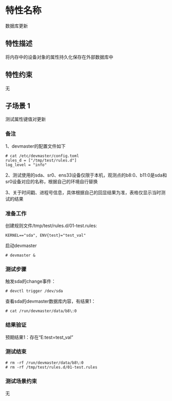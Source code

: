 # 特性名称

数据库更新

## 特性描述

将内存中的设备对象的属性持久化保存在外部数据库中

## 特性约束

无

## 子场景 1

测试属性键值对更新

### 备注

1、devmaster的配置文件如下
```
# cat /etc/devmaster/config.toml
rules_d = ["/tmp/test/rules.d"]
log_level = "info"
```

2、测试使用的sda、sr0、ens33设备仅限于本机，观测点的b8\:0、b11\:0是sda和sr0设备对应的名称，根据自己的环境自行替换

3、关于时间戳、进程号信息，具体根据自己的回显结果为准，表格仅显示当时测试的结果

### 准备工作

创建规则文件/tmp/test/rules.d/01-test.rules:
```
KERNEL=="sda", ENV{test}="test_val"
```

启动devmaster
```
# devmaster &
```

### 测试步骤

触发sda的change事件：
```
# devctl trigger /dev/sda
```

查看sda的devmaster数据库内容，有结果1：
```
# cat /run/devmaster/data/b8\:0
```

### 结果验证

预期结果1：存在“E:test=test_val”

### 测试结束

```
# rm -rf /run/devmaster/data/b8\:0
# rm -rf /tmp/test/rules.d/01-test.rules
```

### 测试场景约束

无
